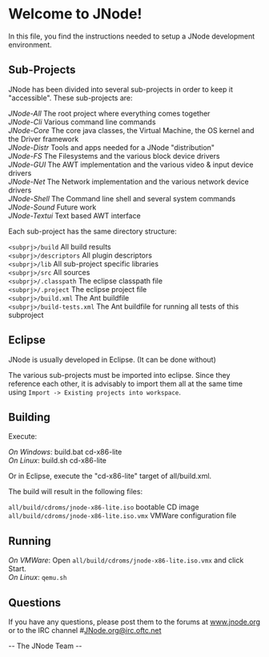 # Welcome to JNode!

In this file, you find the instructions needed to setup a JNode development environment.

## Sub-Projects

JNode has been divided into several sub-projects in order to keep it "accessible". These sub-projects are:

*JNode-All*    The root project where everything comes together  
*JNode-Cli*    Various command line commands  
*JNode-Core*   The core java classes, the Virtual Machine, the OS kernel and the Driver framework  
*JNode-Distr*  Tools and apps needed for a JNode "distribution"  
*JNode-FS*     The Filesystems and the various block device drivers  
*JNode-GUI*    The AWT implementation and the various video & input device drivers  
*JNode-Net*    The Network implementation and the various network device drivers  
*JNode-Shell*  The Command line shell and several system commands  
*JNode-Sound*  Future work  
*JNode-Textui* Text based AWT interface  

Each sub-project has the same directory structure:

`<subprj>/build`       All build results   
`<subprj>/descriptors` All plugin descriptors  
`<subprj>/lib`         All sub-project specific libraries  
`<subprj>/src`         All sources   
`<subprj>/.classpath`  The eclipse classpath file  
`<subprj>/.project`    The eclipse project file  
`<subprj>/build.xml`   The Ant buildfile  
`<subprj>/build-tests.xml` The Ant buildfile for running all tests of this subproject  

## Eclipse

JNode is usually developed in Eclipse. (It can be done without)

The various sub-projects must be imported into eclipse. Since they reference each other, it is advisably to import them all at the same time
using `Import -> Existing projects into workspace`.

## Building

Execute:

*On Windows*:  build.bat cd-x86-lite  
*On Linux*:    build.sh cd-x86-lite  

Or in Eclipse, execute the "cd-x86-lite" target of all/build.xml.

The build will result in the following files:

`all/build/cdroms/jnode-x86-lite.iso`         bootable CD image  
`all/build/cdroms/jnode-x86-lite.iso.vmx`     VMWare configuration file  

## Running

*On VMWare*: Open `all/build/cdroms/jnode-x86-lite.iso.vmx` and click Start.  
*On Linux*:  `qemu.sh`  

## Questions

If you have any questions, please post them to the forums at www.jnode.org
or to the IRC channel #JNode.org@irc.oftc.net
 
 -- The JNode Team --
 
